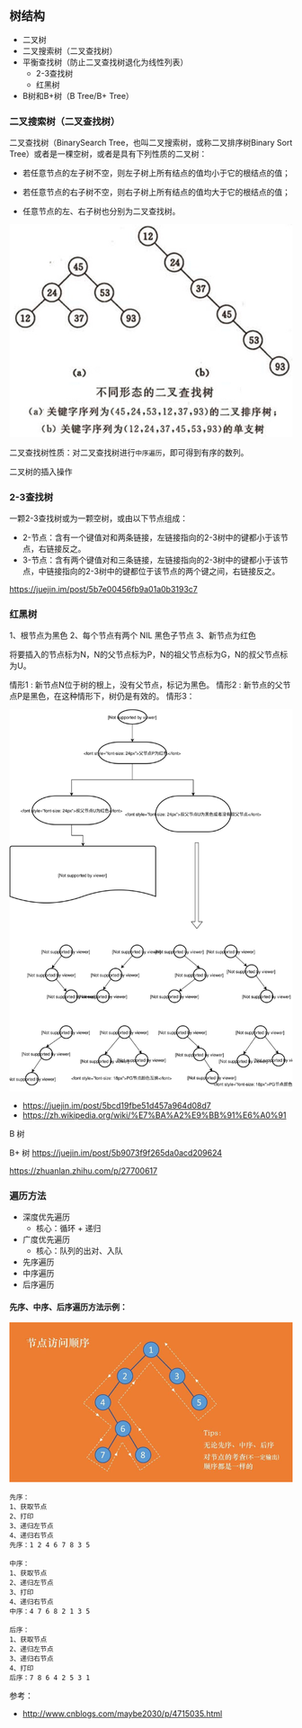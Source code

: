 ## 树结构

* 二叉树
* 二叉搜索树（二叉查找树）
* 平衡查找树（防止二叉查找树退化为线性列表）
	* 2-3查找树
	* 红黑树
* B树和B+树（B Tree/B+ Tree）

### 二叉搜索树（二叉查找树）

二叉查找树（BinarySearch Tree，也叫二叉搜索树，或称二叉排序树Binary Sort Tree）或者是一棵空树，或者是具有下列性质的二叉树：

* 若任意节点的左子树不空，则左子树上所有结点的值均小于它的根结点的值；

* 若任意节点的右子树不空，则右子树上所有结点的值均大于它的根结点的值；

* 任意节点的左、右子树也分别为二叉查找树。

![](./tree-01.jpg)

二叉查找树性质：对二叉查找树进行`中序遍历`，即可得到有序的数列。

二叉树的插入操作

### 2-3查找树

一颗2-3查找树或为一颗空树，或由以下节点组成：

* 2-节点：含有一个键值对和两条链接，左链接指向的2-3树中的键都小于该节点，右链接反之。
* 3-节点：含有两个键值对和三条链接，左链接指向的2-3树中的键都小于该节点，中链接指向的2-3树中的键都位于该节点的两个键之间，右链接反之。

https://juejin.im/post/5b7e00456fb9a01a0b3193c7


### 红黑树

1、根节点为黑色
2、每个节点有两个 NIL 黑色子节点
3、新节点为红色

将要插入的节点标为N，N的父节点标为P，N的祖父节点标为G，N的叔父节点标为U。

情形1 : 新节点N位于树的根上，没有父节点，标记为黑色。
情形2 : 新节点的父节点P是黑色，在这种情形下，树仍是有效的。
情形3：

![](red_black_tree.svg)

* https://juejin.im/post/5bcd19fbe51d457a964d08d7
* https://zh.wikipedia.org/wiki/%E7%BA%A2%E9%BB%91%E6%A0%91

B 树

B+ 树
https://juejin.im/post/5b9073f9f265da0acd209624

https://zhuanlan.zhihu.com/p/27700617





### 遍历方法

* 深度优先遍历
  * 核心：循环 + 递归
* 广度优先遍历
  * 核心：队列的出对、入队
* 先序遍历
* 中序遍历
* 后序遍历

#### 先序、中序、后序遍历方法示例：

![](./Traversing.jpg)

```
先序：
1、获取节点
2、打印
3、递归左节点
4、递归右节点
先序：1 2 4 6 7 8 3 5

中序：
1、获取节点
2、递归左节点
3、打印
4、递归右节点
中序：4 7 6 8 2 1 3 5

后序：
1、获取节点
2、递归左节点
3、递归右节点
4、打印
后序：7 8 6 4 2 5 3 1

```


参考：

* http://www.cnblogs.com/maybe2030/p/4715035.html